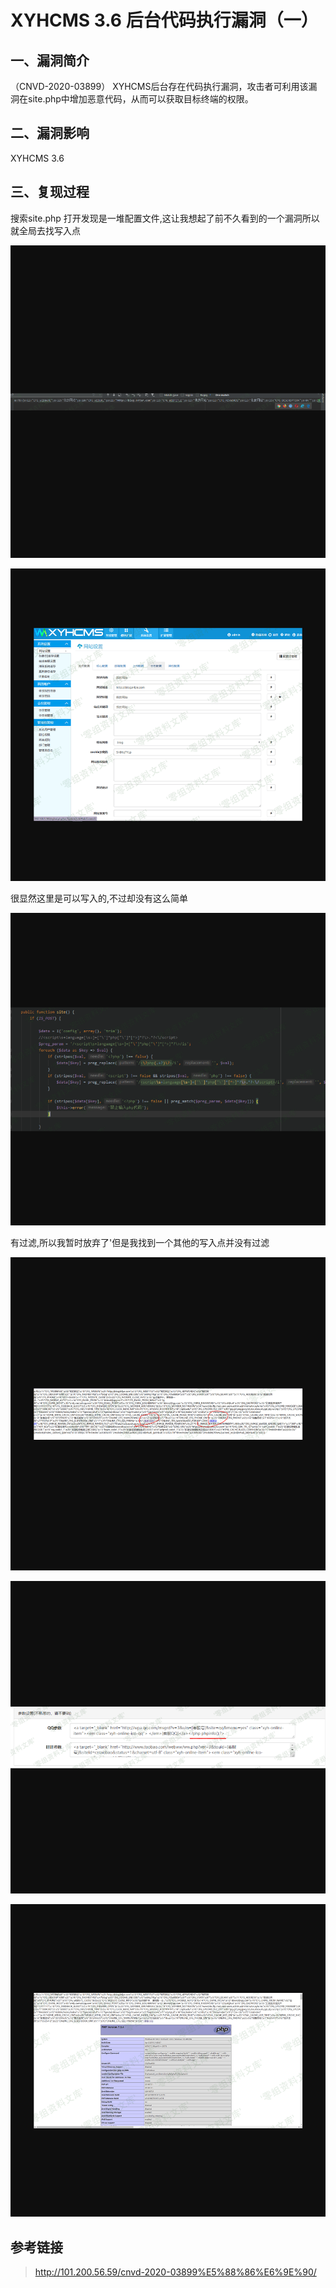 XYHCMS 3.6 后台代码执行漏洞（一）
=================================

一、漏洞简介
------------

（CNVD-2020-03899）
XYHCMS后台存在代码执行漏洞，攻击者可利用该漏洞在site.php中增加恶意代码，从而可以获取目标终端的权限。

二、漏洞影响
------------

XYHCMS 3.6

三、复现过程
------------

搜索site.php 打开发现是一堆配置文件,这让我想起了前不久看到的一个漏洞所以就全局去找写入点

![](resource/XYHCMS3.6后台代码执行漏洞(一)/media/rId24.png)

![](resource/XYHCMS3.6后台代码执行漏洞(一)/media/rId25.png)

很显然这里是可以写入的,不过却没有这么简单

![](resource/XYHCMS3.6后台代码执行漏洞(一)/media/rId26.png)

有过滤,所以我暂时放弃了'但是我找到一个其他的写入点并没有过滤

![](resource/XYHCMS3.6后台代码执行漏洞(一)/media/rId27.png)

![](resource/XYHCMS3.6后台代码执行漏洞(一)/media/rId28.png)

![](resource/XYHCMS3.6后台代码执行漏洞(一)/media/rId29.png)

参考链接
--------

> http://101.200.56.59/cnvd-2020-03899%E5%88%86%E6%9E%90/
